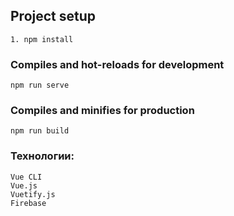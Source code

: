 

##  Project setup
```
1. npm install

```

### Compiles and hot-reloads for development
```
npm run serve
```

### Compiles and minifies for production
```
npm run build
```

### Технологии:

```
Vue CLI
Vue.js
Vuetify.js
Firebase
```


